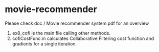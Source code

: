 # movie-recommender

Please check doc / Movie recommender system.pdf for an overview

1. ex8_cofi is the main file calling other methods.
2. cofiCostFunc.m calculates Collaborative Filtering cost function and gradients for a single iteration.

